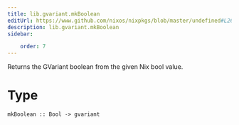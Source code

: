 ```yaml
---
title: lib.gvariant.mkBoolean
editUrl: https://www.github.com/nixos/nixpkgs/blob/master/undefined#L260C15
description: lib.gvariant.mkBoolean
sidebar:

    order: 7
---
```


Returns the GVariant boolean from the given Nix bool value.

# Type

```
mkBoolean :: Bool -> gvariant
```



